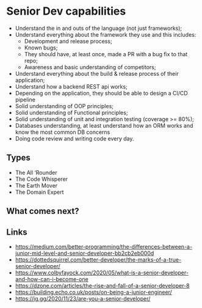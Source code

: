# Senior Dev capabilities

- Understand the in and outs of the language (not just frameworks);
- Understand everything about the framework they use and this includes:
  - Development and release process;
  - Known bugs;
  - They should have, at least once, made a PR with a bug fix to that repo;
  - Awareness and basic understanding of competitors;
- Understand everything about the build & release process of their application;
- Understand how a backend REST api works;
- Depending on the application, they should be able to design a CI/CD pipeline
- Solid understanding of OOP principles;
- Solid understanding of Functional principles;
- Solid understanding of unit and integration testing (coverage >= 80%);
- Databases understanding, at least understand how an ORM works and know the most common DB concerns
- Doing code review and writing code every day.


## Types

- The All ‘Rounder
- The Code Whisperer
- The Earth Mover
- The Domain Expert

## What comes next?

## Links

- https://medium.com/better-programming/the-differences-between-a-junior-mid-level-and-senior-developer-bb2cb2eb000d
- https://dottedsquirrel.com/better-developer/the-marks-of-a-true-senior-developer/
- https://www.colbyfayock.com/2020/05/what-is-a-senior-developer-and-how-can-i-become-one
- https://dzone.com/articles/the-rise-and-fall-of-a-senior-developer-8
- https://building.echo.co.uk/posts/on-being-a-junior-engineer/
- https://jg.gg/2020/11/23/are-you-a-senior-developer/

